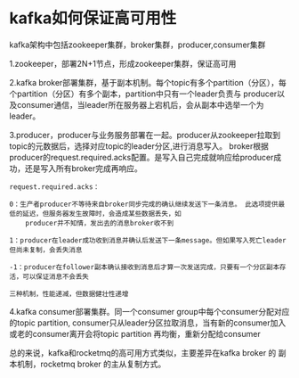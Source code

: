 # kafka如何保证高可用性

kafka架构中包括zookeeper集群，broker集群，producer,consumer集群

1.zookeeper，部署2N+1节点，形成zookeeper集群，保证高可用

2.kafka broker部署集群，基于副本机制。每个topic有多个partition（分区），每个partition（分区）有多个副本，partition中只有一个leader负责与
producer以及consumer通信，当leader所在服务器上宕机后，会从副本中选举一个为leader。

3.producer，producer与业务服务部署在一起。producer从zookeeper拉取到topic的元数据后，选择对应topic的leader分区,进行消息写入。
broker根据producer的request.required.acks配置。是写入自己完成就响应给producer成功，还是写入所有broker完成再响应。

	request.required.acks：
	
	0：生产者producer不等待来自broker同步完成的确认继续发送下一条消息。 此选项提供最低的延迟，但服务器发生故障时，会造成某些数据丢失，如
		producer并不知情，发出去的消息broker收不到
		
	1：producer在leader成功收到消息并确认后发送下一条message。但如果写入死亡leader但尚未复制，会丢失消息
	
	-1：producer在follower副本确认接收到消息后才算一次发送完成，只要有一个分区副本存活，可以保证消息不会丢失

	三种机制，性能递减，但数据健壮性递增	
	

4.kafka consumer部署集群。同一个consumer group中每个consumer分配对应的topic partition,
consumer只从leader分区拉取消息，当有新的consumer加入或老的consumer离开会将topic partition 再均衡，重新分配给consumer

总的来说，kafka和rocketmq的高可用方式类似，主要差异在kafka broker 的 副本机制，rocketmq broker 的主从复制方式。























